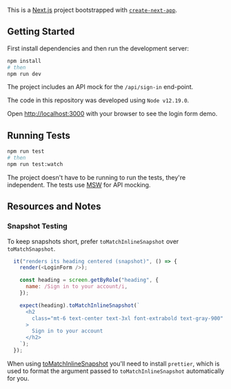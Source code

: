 This is a [Next.js](https://nextjs.org/) project bootstrapped with [`create-next-app`](https://github.com/vercel/next.js/tree/canary/packages/create-next-app).

## Getting Started

First install dependencies and then run the development server:

```bash
npm install
# then
npm run dev
```

The project includes an API mock for the `/api/sign-in` end-point.

The code in this repository was developed using `Node v12.19.0`.

Open [http://localhost:3000](http://localhost:3000) with your browser to see the login form demo.

## Running Tests

```bash
npm run test
# then
npm run test:watch
```

The project doesn't have to be running to run the tests, they're independent. The tests use [MSW](https://mswjs.io/) for API mocking.

## Resources and Notes

### Snapshot Testing

To keep snapshots short, prefer `toMatchInlineSnapshot` over `toMatchSnapshot`.

```js
  it("renders its heading centered (snapshot)", () => {
    render(<LoginForm />);

    const heading = screen.getByRole("heading", {
      name: /Sign in to your account/i,
    });

    expect(heading).toMatchInlineSnapshot(`
      <h2
        class="mt-6 text-center text-3xl font-extrabold text-gray-900"
      >
        Sign in to your account
      </h2>
    `);
  });
```

When using [toMatchInlineSnapshot](https://jestjs.io/docs/snapshot-testing#inline-snapshots) you'll need to install `prettier`, which is used to format the argument passed to `toMatchInlineSnapshot` automatically for you.

